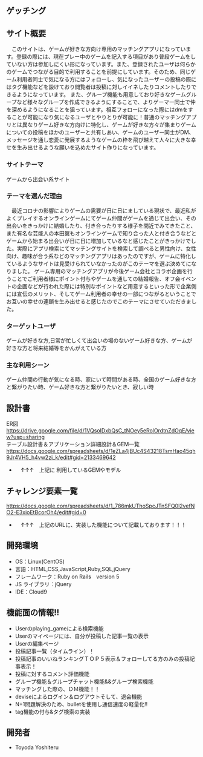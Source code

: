 ## ゲッチング

## サイト概要
　このサイトは、ゲームが好きな方向け専用のマッチングアプリになっています。登録の際には、現在プレー中のゲームを記入する項目があり普段ゲームをしていない方は参加しにくい形になっています。また、登録されたユーザは何らかのゲームでつながる目的で利用することを前提にしています。そのため、同じゲーム利用者同士で気になる方にはフォローし、気になったユーザーの投稿の際にはタグ機能などを設けており閲覧者は投稿に対しイイネしたりコメントしたりできるようになっています。
  また、グループ機能も用意しており好きなゲームグループなど様々なグループを作成できるようにすることで、よりゲーマー同士で仲を深めるようになることを狙っています。相互フォローになった際にはdmをすることが可能になり気になるユーザとやりとりが可能に！普通のマッチングアプリとは異なりゲーム好きな方向けに特化し、ゲームが好きな方々が集まりゲームについての投稿をほかのユーザーと共有しあい、ゲームのユーザー同士がDM、メッセージを通し恋愛に発展するようなゲームの枠を飛び越えて人々に大きな幸せを生み出せるような願いを込めたサイト作りになっています。
### サイトテーマ

ゲームから出会い系サイト

### テーマを選んだ理由

　最近コロナの影響によりゲームの需要が日に日にましている現状で、最近私がよくプレイするオンラインゲームにてゲーム仲間がゲームを通じて出会い、その出会いをきっかけに結婚したり、付き合ったりする様子を間近でみてきたこと、また有名な芸能人の本田翼もオンラインゲームで知り合った人と付き合うなどとゲームから始まる出会いが日に日に増加しているなと感じたことがきっかけでした。実際にアプリ検索にてマッチングサイトを検索して調べると男性向け、女性向け、趣味が合う系などのマッチングアプリはあったのですが、ゲームに特化しているようなサイトは見受けられていなかったのがこのテーマを選ぶ決めてになりました。
 ゲーム専用のマッチングアプリが今後ゲーム会社とコラボ企画を行うことでご利用者様にポイント付与やゲームを通しての結婚報告、オフ会イベントの企画などが行われた際には特別なポイントなど用意するといった形で企業側には宣伝のメリット、そしてゲーム利用者の幸せの一部につながるということでお互いの幸せの連鎖を生み出せると感じたのでこのテーマにさせていただきました。

### ターゲットユーザ

ゲームが好きな方,日常が忙しくて出会いの場のないゲーム好きな方、ゲームが好きな方と将来結婚等をかんがえている方
### 主な利用シーン

ゲーム仲間の行動が気になる時、家にいて時間がある時、全国のゲーム好きな方と繋がりたい時、ゲーム好きな方と繋がりたいとき、寂しい時

## 設計書
ER図  
https://drive.google.com/file/d/1VQsoIDxbQsC_tNOey5eRolOrdtnZdOqE/view?usp=sharing  
テーブル設計書＆アプリケーション詳細設計＆GEM一覧  
https://docs.google.com/spreadsheets/d/1eZLa4jBUc4S43218TsmHao45qh9Jr4VH5_h4vw2zi_k/edit#gid=2133469642  
- 　↑↑↑　上記に  利用しているGEMやモデル

## チャレンジ要素一覧

https://docs.google.com/spreadsheets/d/1_786mkUThoSpcJTnSFQ0l2vefNO2-E3xioEtBcorOh4/edit#gid=0  
- 　↑↑↑　上記のURLに、実装した機能について記載しております！！！
## 開発環境

- OS：Linux(CentOS)
- 言語：HTML,CSS,JavaScript,Ruby,SQL,jQuery
- フレームワーク：Ruby on Rails　version 5
- JS ライブラリ：jQuery
- IDE：Cloud9

## 機能面の情報!!  
- Userのplaying_gameによる検索機能  
- Userのマイページには、自分が投稿した記事一覧の表示  
- Userの編集ページ  
- 投稿記事一覧（タイムライン）！  
- 投稿記事のいいねランキングＴＯＰ５表示＆フォローしてる方のみの投稿記事表示！  
- 投稿に対するコメント評価機能  
- グループ機能＆グループチャット機能&&グループ検索機能  
- マッチングした際の、ＤＭ機能！！  
- deviseによるログイン＆ログアウトそして、退会機能  
- N+1問題解決のため、bulletを使用し通信速度の軽量化!!  
- tag機能の付与&タグ検索の実装  
## 開発者
- Toyoda Yoshiteru  
